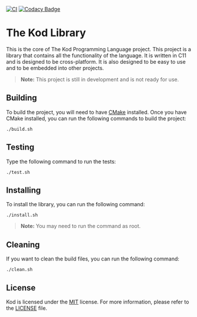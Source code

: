 
[![CI](https://github.com/kod-lang/lib/actions/workflows/ci.yml/badge.svg?branch=main)](https://github.com/kod-lang/lib/actions/workflows/ci.yml) [![Codacy Badge](https://app.codacy.com/project/badge/Grade/f7ceca64f2514cc7a82b4bb727a0d9d3)](https://app.codacy.com/gh/kod-lang/lib/dashboard?utm_source=gh&utm_medium=referral&utm_content=&utm_campaign=Badge_grade)

# The Kod Library

This is the core of The Kod Programming Language project. This project is a library that contains all the functionality of the language. It is written in C11 and is designed to be cross-platform. It is also designed to be easy to use and to be embedded into other projects.

> **Note:** This project is still in development and is not ready for use.

## Building

To build the project, you will need to have [CMake](https://cmake.org) installed. Once you have CMake installed, you can run the following commands to build the project:

```
./build.sh
```

## Testing

Type the following command to run the tests:

```
./test.sh
```

## Installing

To install the library, you can run the following command:

```
./install.sh
```

> **Note:** You may need to run the command as root.

## Cleaning

If you want to clean the build files, you can run the following command:

```
./clean.sh
```

## License

Kod is licensed under the [MIT](https://choosealicense.com/licenses/mit) license. For more information, please refer to the [LICENSE](LICENSE) file.
